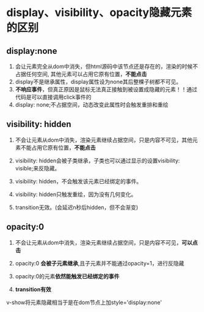 # display、visibility、opacity隐藏元素的区别

## display:none

1. 会让元素完全从dom中消失，但html源码中该节点还是存在的，渲染的时候不占据任何空间, 其他元素可以占用它原有位置，**不能点击**
2. display不是继承属性，display属性设为none其后整棵子树都不可见。
3. **不响应事件**，但真正原因是鼠标无法真正接触到被设置成隐藏的元素！！通过代码是可以直接调用click事件的
4. display: none;不占据空间，动态改变此属性时会触发重排和重绘

## visibility: hidden

1. 不会让元素从dom中消失，渲染元素继续占据空间，只是内容不可见，其他元素不能占用它原有位置，**不能点击**
2. visibility: hidden会被子类继承，子类也可以通过显示的设置visibility: visible;来反隐藏。
3. visibility: hidden，不会触发该元素已经绑定的事件。
4. visibility: hidden只触发重绘，因为没有几何变化。

5. transition无效。(会延迟n秒后hidden，但不会渐变)

## opacity:0

1. 不会让元素从dom中消失，渲染元素继续占据空间，只是内容不可见，**可以点击**

2. opacity:0 **会被子元素继承**,且子元素并不能通过opacity=1，进行反隐藏
3. opacity:0的元素**依然能触发已经绑定的事件**
4. **transition有效**



v-show将元素隐藏相当于是在dom节点上加style='display:none'